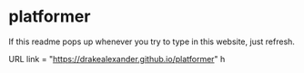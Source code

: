 # platformer


If this readme pops up whenever you try to type in this website, just refresh.

URL link = "https://drakealexander.github.io/platformer"
h
